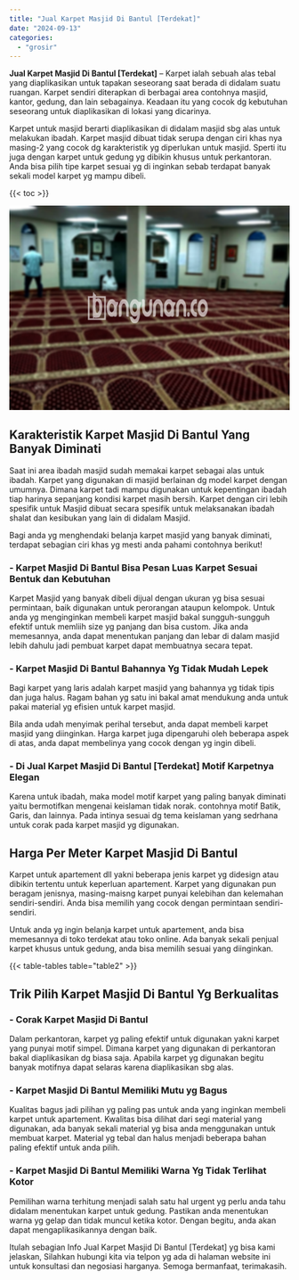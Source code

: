 ```yaml
---
title: "Jual Karpet Masjid Di Bantul [Terdekat]"
date: "2024-09-13"
categories: 
  - "grosir"
---
```


**Jual Karpet Masjid Di Bantul \[Terdekat\]** – Karpet ialah sebuah alas tebal yang diaplikasikan untuk tapakan seseorang saat berada di didalam suatu ruangan. Karpet sendiri diterapkan di berbagai area contohnya masjid, kantor, gedung, dan lain sebagainya. Keadaan itu yang cocok dg kebutuhan seseorang untuk diaplikasikan di lokasi yang dicarinya.

Karpet untuk masjid berarti diaplikasikan di didalam masjid sbg alas untuk melakukan ibadah. Karpet masjid dibuat tidak serupa dengan ciri khas nya masing-2 yang cocok dg karakteristik yg diperlukan untuk masjid. Sperti itu juga dengan karpet untuk gedung yg dibikin khusus untuk perkantoran. Anda bisa pilih tipe karpet sesuai yg di inginkan sebab terdapat banyak sekali model karpet yg mampu dibeli.

{{< toc >}}

![Jual Karpet Masjid Di Bantul [Terdekat]](/images/grosir-karpet-murah-63.png)

## Karakteristik Karpet Masjid Di Bantul Yang Banyak Diminati

Saat ini area ibadah masjid sudah memakai karpet sebagai alas untuk ibadah. Karpet yang digunakan di masjid berlainan dg model karpet dengan umumnya. Dimana karpet tadi mampu digunakan untuk kepentingan ibadah tiap harinya sepanjang kondisi karpet masih bersih. Karpet dengan ciri lebih spesifik untuk Masjid dibuat secara spesifik untuk melaksanakan ibadah shalat dan kesibukan yang lain di didalam Masjid.

Bagi anda yg menghendaki belanja karpet masjid yang banyak diminati, terdapat sebagian ciri khas yg mesti anda pahami contohnya berikut!

### \- Karpet Masjid Di Bantul Bisa Pesan Luas Karpet Sesuai Bentuk dan Kebutuhan

Karpet Masjid yang banyak dibeli dijual dengan ukuran yg bisa sesuai permintaan, baik digunakan untuk perorangan ataupun kelompok. Untuk anda yg menginginkan membeli karpet masjid bakal sungguh-sungguh efektif untuk memliih size yg panjang dan bisa custom. Jika anda memesannya, anda dapat menentukan panjang dan lebar di dalam masjid lebih dahulu jadi pembuat karpet dapat membuatnya secara tepat.

### \- Karpet Masjid Di Bantul Bahannya Yg Tidak Mudah Lepek

Bagi karpet yang laris adalah karpet masjid yang bahannya yg tidak tipis dan juga halus. Ragam bahan yg satu ini bakal amat mendukung anda untuk pakai material yg efisien untuk karpet masjid.

Bila anda udah menyimak perihal tersebut, anda dapat membeli karpet masjid yang diinginkan. Harga karpet juga dipengaruhi oleh beberapa aspek di atas, anda dapat membelinya yang cocok dengan yg ingin dibeli.

### \- Di Jual Karpet Masjid Di Bantul \[Terdekat\] Motif Karpetnya Elegan

Karena untuk ibadah, maka model motif karpet yang paling banyak diminati yaitu bermotifkan mengenai keislaman tidak norak. contohnya motif Batik, Garis, dan lainnya. Pada intinya sesuai dg tema keislaman yang sedrhana untuk corak pada karpet masjid yg digunakan.

## Harga Per Meter Karpet Masjid Di Bantul

Karpet untuk apartement dll yakni beberapa jenis karpet yg didesign atau dibikin tertentu untuk keperluan apartement. Karpet yang digunakan pun beragam jenisnya, masing-maisng karpet punyai kelebihan dan kelemahan sendiri-sendiri. Anda bisa memilih yang cocok dengan permintaan sendiri-sendiri.

Untuk anda yg ingin belanja karpet untuk apartement, anda bisa memesannya di toko terdekat atau toko online. Ada banyak sekali penjual karpet khusus untuk gedung, anda bisa memilih sesuai yang diinginkan.

{{< table-tables table="table2" >}}

## Trik Pilih Karpet Masjid Di Bantul Yg Berkualitas

### \- Corak Karpet Masjid Di Bantul

Dalam perkantoran, karpet yg paling efektif untuk digunakan yakni karpet yang punyai motif simpel. Dimana karpet yang digunakan di perkantoran bakal diaplikasikan dg biasa saja. Apabila karpet yg digunakan begitu banyak motifnya dapat selaras karena diaplikasikan sbg alas.

### \- Karpet Masjid Di Bantul Memiliki Mutu yg Bagus

Kualitas bagus jadi pilihan yg paling pas untuk anda yang inginkan membeli karpet untuk apartement. Kwalitas bisa dilihat dari segi material yang digunakan, ada banyak sekali material yg bisa anda menggunakan untuk membuat karpet. Material yg tebal dan halus menjadi beberapa bahan paling efektif untuk anda pilih.

### \- Karpet Masjid Di Bantul Memiliki Warna Yg Tidak Terlihat Kotor

Pemilihan warna terhitung menjadi salah satu hal urgent yg perlu anda tahu didalam menentukan karpet untuk gedung. Pastikan anda menentukan warna yg gelap dan tidak muncul ketika kotor. Dengan begitu, anda akan dapat mengaplikasikannya dengan baik.

Itulah sebagian Info Jual Karpet Masjid Di Bantul \[Terdekat\] yg bisa kami jelaskan, Silahkan hubungi kita via telpon yg ada di halaman website ini untuk konsultasi dan negosiasi harganya. Semoga bermanfaat, terimakasih.
